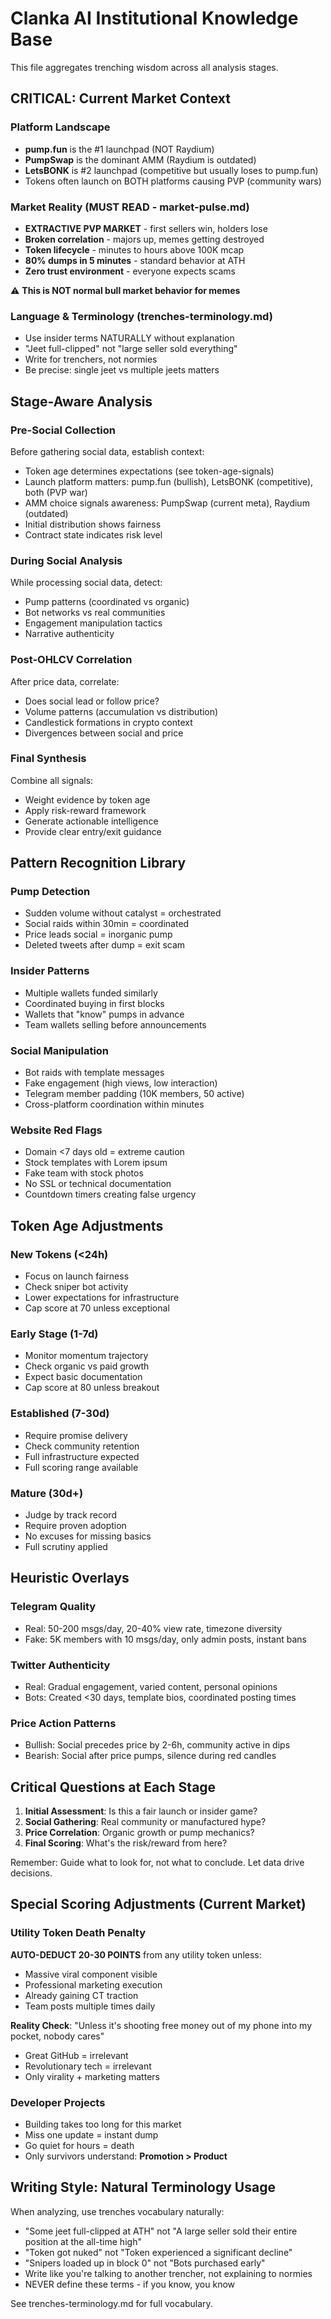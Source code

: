 # Clanka AI Institutional Knowledge Base

This file aggregates trenching wisdom across all analysis stages.

## CRITICAL: Current Market Context

### Platform Landscape
- **pump.fun** is the #1 launchpad (NOT Raydium)
- **PumpSwap** is the dominant AMM (Raydium is outdated)
- **LetsBONK** is #2 launchpad (competitive but usually loses to pump.fun)
- Tokens often launch on BOTH platforms causing PVP (community wars)

### Market Reality (MUST READ - market-pulse.md)
- **EXTRACTIVE PVP MARKET** - first sellers win, holders lose
- **Broken correlation** - majors up, memes getting destroyed
- **Token lifecycle** - minutes to hours above 100K mcap
- **80% dumps in 5 minutes** - standard behavior at ATH
- **Zero trust environment** - everyone expects scams

⚠️ **This is NOT normal bull market behavior for memes**

### Language & Terminology (trenches-terminology.md)
- Use insider terms NATURALLY without explanation
- "Jeet full-clipped" not "large seller sold everything"
- Write for trenchers, not normies
- Be precise: single jeet vs multiple jeets matters

## Stage-Aware Analysis

### Pre-Social Collection
Before gathering social data, establish context:
- Token age determines expectations (see token-age-signals)
- Launch platform matters: pump.fun (bullish), LetsBONK (competitive), both (PVP war)
- AMM choice signals awareness: PumpSwap (current meta), Raydium (outdated)
- Initial distribution shows fairness
- Contract state indicates risk level

### During Social Analysis
While processing social data, detect:
- Pump patterns (coordinated vs organic)
- Bot networks vs real communities  
- Engagement manipulation tactics
- Narrative authenticity

### Post-OHLCV Correlation
After price data, correlate:
- Does social lead or follow price?
- Volume patterns (accumulation vs distribution)
- Candlestick formations in crypto context
- Divergences between social and price

### Final Synthesis
Combine all signals:
- Weight evidence by token age
- Apply risk-reward framework
- Generate actionable intelligence
- Provide clear entry/exit guidance

## Pattern Recognition Library

### Pump Detection
- Sudden volume without catalyst = orchestrated
- Social raids within 30min = coordinated
- Price leads social = inorganic pump
- Deleted tweets after dump = exit scam

### Insider Patterns
- Multiple wallets funded similarly
- Coordinated buying in first blocks
- Wallets that "know" pumps in advance
- Team wallets selling before announcements

### Social Manipulation
- Bot raids with template messages
- Fake engagement (high views, low interaction)
- Telegram member padding (10K members, 50 active)
- Cross-platform coordination within minutes

### Website Red Flags
- Domain <7 days old = extreme caution
- Stock templates with Lorem ipsum
- Fake team with stock photos
- No SSL or technical documentation
- Countdown timers creating false urgency

## Token Age Adjustments

### New Tokens (<24h)
- Focus on launch fairness
- Check sniper bot activity
- Lower expectations for infrastructure
- Cap score at 70 unless exceptional

### Early Stage (1-7d)
- Monitor momentum trajectory
- Check organic vs paid growth
- Expect basic documentation
- Cap score at 80 unless breakout

### Established (7-30d)
- Require promise delivery
- Check community retention
- Full infrastructure expected
- Full scoring range available

### Mature (30d+)
- Judge by track record
- Require proven adoption
- No excuses for missing basics
- Full scrutiny applied

## Heuristic Overlays

### Telegram Quality
- Real: 50-200 msgs/day, 20-40% view rate, timezone diversity
- Fake: 5K members with 10 msgs/day, only admin posts, instant bans

### Twitter Authenticity  
- Real: Gradual engagement, varied content, personal opinions
- Bots: Created <30 days, template bios, coordinated posting times

### Price Action Patterns
- Bullish: Social precedes price by 2-6h, community active in dips
- Bearish: Social after price pumps, silence during red candles

## Critical Questions at Each Stage

1. **Initial Assessment**: Is this a fair launch or insider game?
2. **Social Gathering**: Real community or manufactured hype?
3. **Price Correlation**: Organic growth or pump mechanics?
4. **Final Scoring**: What's the risk/reward from here?

Remember: Guide what to look for, not what to conclude. Let data drive decisions.

## Special Scoring Adjustments (Current Market)

### Utility Token Death Penalty
**AUTO-DEDUCT 20-30 POINTS** from any utility token unless:
- Massive viral component visible
- Professional marketing execution
- Already gaining CT traction
- Team posts multiple times daily

**Reality Check**: "Unless it's shooting free money out of my phone into my pocket, nobody cares"
- Great GitHub = irrelevant
- Revolutionary tech = irrelevant  
- Only virality + marketing matters

### Developer Projects
- Building takes too long for this market
- Miss one update = instant dump
- Go quiet for hours = death
- Only survivors understand: **Promotion > Product**

## Writing Style: Natural Terminology Usage
When analyzing, use trenches vocabulary naturally:
- "Some jeet full-clipped at ATH" not "A large seller sold their entire position at the all-time high"
- "Token got nuked" not "Token experienced a significant decline"
- "Snipers loaded up in block 0" not "Bots purchased early"
- Write like you're talking to another trencher, not explaining to normies
- NEVER define these terms - if you know, you know

See trenches-terminology.md for full vocabulary.